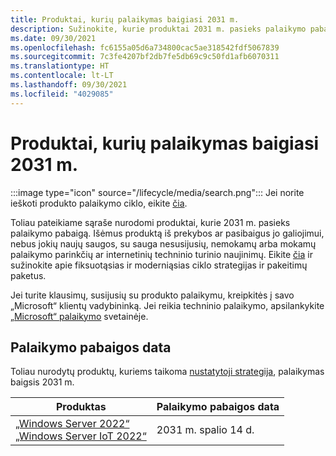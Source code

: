 ```yaml
---
title: Produktai, kurių palaikymas baigiasi 2031 m.
description: Sužinokite, kurie produktai 2031 m. pasieks palaikymo pabaigą arba pereis nuo pagrindinio palaikymo į išplėstinį palaikymą.
ms.date: 09/30/2021
ms.openlocfilehash: fc6155a05d6a734800cac5ae318542fdf5067839
ms.sourcegitcommit: 7c3fe4207bf2db7fe5db69c9c50fd1afb6070311
ms.translationtype: HT
ms.contentlocale: lt-LT
ms.lasthandoff: 09/30/2021
ms.locfileid: "4029085"
---
```

# <a name="products-ending-support-in-2031"></a>Produktai, kurių palaikymas baigiasi 2031 m.

:::image type="icon" source="/lifecycle/media/search.png":::
Jei norite ieškoti produkto palaikymo ciklo, eikite [čia](/lifecycle/products/).

Toliau pateikiame sąraše nurodomi produktai, kurie 2031 m. pasieks palaikymo pabaigą. Išėmus produktą iš prekybos ar pasibaigus jo galiojimui, nebus jokių naujų saugos, su sauga nesusijusių, nemokamų arba mokamų palaikymo parinkčių ar internetinių techninio turinio naujinimų. Eikite [čia](/lifecycle/overview/product-end-of-support-overview) ir sužinokite apie fiksuotąsias ir moderniąsias ciklo strategijas ir pakeitimų paketus.

Jei turite klausimų, susijusių su produkto palaikymu, kreipkitės į savo „Microsoft“ klientų vadybininką. Jei reikia techninio palaikymo, apsilankykite [„Microsoft“ palaikymo](https://support.microsoft.com/contactus/?ws=support) svetainėje.





## <a name="products-reaching-end-of-support"></a>Palaikymo pabaigos data

Toliau nurodytų produktų, kuriems taikoma [nustatytoji strategija](/lifecycle/policies/fixed), palaikymas baigsis 2031 m.

| Produktas | Palaikymo pabaigos data |
| --- | --- |
| [„Windows Server 2022“](/lifecycle/products/windows-server-2022?branch=live)<br>[„Windows Server IoT 2022“](/lifecycle/products/windows-server-iot-2022?branch=live)<br> | 2031 m. spalio 14 d. |


